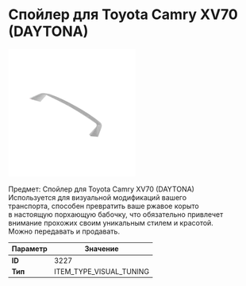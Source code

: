 # Спойлер для Toyota Camry XV70 (DAYTONA)

![Item Image](../img/3227.webp?raw=true)

Предмет: Спойлер для Toyota Camry XV70 (DAYTONA)<br>Используется для визуальной модификаций вашего<br>транспорта, способен превратить ваше ржавое корыто<br>в настоящую порхающую бабочку, что обязательно привлечет<br>внимание прохожих своим уникальным стилем и красотой.<br>Можно передавать и продавать.


| Параметр | Значение |
|----------|----------|
| **ID** | 3227 |
| **Тип** | ITEM_TYPE_VISUAL_TUNING |

